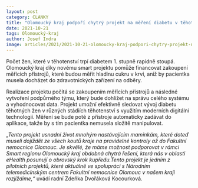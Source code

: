 ```yaml
---
layout: post
category: CLANKY
title: "Olomoucký kraj podpoří chytrý projekt na měření diabetu v těhotenství"
date: 2021-10-21
tags: Olomoucký-kraj
author: Josef Indra
image: articles/2021/2021-10-21-olomoucky-kraj-podpori-chytry-projekt-na-mereni-diabetu-v-tehotenstvi.jpg  #751x422 pixelu
---
```

Počet žen, které v těhotenství trpí diabetem 1. stupně rapidně stoupá. Olomoucký kraj díky novému smart projektu pomůže financovat zakoupení měřících přístrojů, které budou měřit hladinu cukru v krvi, aniž by pacientka musela docházet do zdravotnických zařízení na odběry.

Realizace projektu počítá se zakoupením měřících přístrojů a následné vytvoření podpůrného týmu, který bude dohlížet na správu celého systému a vyhodnocovat data. Projekt umožní efektivně sledovat vývoj diabetu těhotných žen v různých stádiích těhotenství s využitím moderních digitální technologií. Měření se bude poté z přístroje automaticky zadávat do aplikace, takže by s tím pacientka nemusela složitě manipulovat.

*„Tento projekt usnadní život mnohým nastávajícím maminkám, které doteď museli dojíždět ze všech koutů kraje na pravidelné kontroly až do Fakultní nemocnice Olomouc. Je skvělé, že máme možnost podporovat v rámci Smart regionu Olomoucký kraj obdobná chytrá řešení, která nás v oblasti eHealth posunují o obrovský krok kupředu.Tento projekt je jedním z pilotních projektů, které aktuálně ve spolupráci s Národním telemedicínským centrem Fakultní nemocnice Olomouc v našem kraji rozjíždíme,“* uvádí radní Zdeňka Dvořáková Kocourková. 

